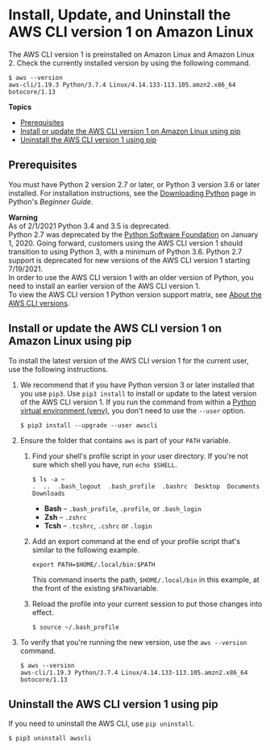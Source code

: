 # Install, Update, and Uninstall the AWS CLI version 1 on Amazon Linux<a name="install-linux-al2017"></a>

The AWS CLI version 1 is preinstalled on Amazon Linux and Amazon Linux 2\. Check the currently installed version by using the following command\.

```
$ aws --version
aws-cli/1.19.3 Python/3.7.4 Linux/4.14.133-113.105.amzn2.x86_64 botocore/1.13
```

**Topics**
+ [Prerequisites](#install-amazon-linux-prereq)
+ [Install or update the AWS CLI version 1 on Amazon Linux using pip](#install-amazon-linux-pip)
+ [Uninstall the AWS CLI version 1 using pip](#install-amazon-linux-uninstall)

## Prerequisites<a name="install-amazon-linux-prereq"></a>

You must have Python 2 version 2\.7 or later, or Python 3 version 3\.6 or later installed\. For installation instructions, see the [Downloading Python](https://wiki.python.org/moin/BeginnersGuide/Download) page in Python's *Beginner Guide*\.

**Warning**  
As of 2/1/2021 Python 3\.4 and 3\.5 is deprecated\.  
Python 2\.7 was deprecated by the [Python Software Foundation](https://www.python.org/psf-landing/) on January 1, 2020\. Going forward, customers using the AWS CLI version 1 should transition to using Python 3, with a minimum of Python 3\.6\. Python 2\.7 support is deprecated for new versions of the AWS CLI version 1 starting 7/19/2021\.  
In order to use the AWS CLI version 1 with an older version of Python, you need to install an earlier version of the AWS CLI version 1\.  
To view the AWS CLI version 1 Python version support matrix, see [About the AWS CLI versions](welcome-versions.md)\. 

## Install or update the AWS CLI version 1 on Amazon Linux using pip<a name="install-amazon-linux-pip"></a>

To install the latest version of the AWS CLI version 1 for the current user, use the following instructions\.

1. We recommend that if you have Python version 3 or later installed that you use `pip3`\. Use `pip3 install` to install or update to the latest version of the AWS CLI version 1\. If you run the command from within a [Python virtual environment \(venv\)](https://docs.python.org/3/library/venv.html), you don't need to use the `--user` option\. 

   ```
   $ pip3 install --upgrade --user awscli
   ```

1. Ensure the folder that contains `aws` is part of your `PATH` variable\.

   1. Find your shell's profile script in your user directory\. If you're not sure which shell you have, run `echo $SHELL`\.

      ```
      $ ls -a ~
      .  ..  .bash_logout  .bash_profile  .bashrc  Desktop  Documents  Downloads
      ```
      + **Bash** – `.bash_profile`, `.profile`, or `.bash_login`
      + **Zsh** – `.zshrc`
      + **Tcsh** – `.tcshrc`, `.cshrc` or `.login`

   1. Add an export command at the end of your profile script that's similar to the following example\.

      ```
      export PATH=$HOME/.local/bin:$PATH
      ```

      This command inserts the path, `$HOME/.local/bin` in this example, at the front of the existing `$PATH`variable\.

   1. Reload the profile into your current session to put those changes into effect\.

      ```
      $ source ~/.bash_profile
      ```

1. To verify that you're running the new version, use the `aws --version` command\.

   ```
   $ aws --version
   aws-cli/1.19.3 Python/3.7.4 Linux/4.14.133-113.105.amzn2.x86_64 botocore/1.13
   ```

## Uninstall the AWS CLI version 1 using pip<a name="install-amazon-linux-uninstall"></a>

If you need to uninstall the AWS CLI, use `pip uninstall`\.

```
$ pip3 uninstall awscli
```